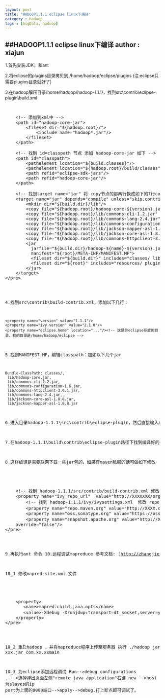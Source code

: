 ```yaml
---
layout: post
title: "HADOOP1.1.1 eclipse linux下编译"
category : hadoop
tags : [bigData, hadoop]
---
```

##HADOOP1.1.1 eclipse linux下编译
**author : xiajun**
-
1.首先安装JDK，和ant

2.将eclipse的plugins目录拷贝到 /home/hadoop/eclipse/plugins (注:eclipse只需要plugins目录就好了)

3.在hadoop解压目录/home/hadoop/hadoop-1.1.1/，找到src\contrib\eclipse-plugin\build.xml
<pre><xmp>
	<!-- 添加到xml中 -->
	<path id="hadoop-core-jar">              
		<fileset dir="${hadoop.root}/">              
			<include name="hadoop*.jar"/>              
		</fileset>              
	</path>

	<!-- 找到 id=classpath 节点 添加 hadoop-core-jar 如下 -->
	<path id="classpath">              
	    <pathelement location="${build.classes}"/>              
	    <pathelement location="${hadoop.root}/build/classes"/>              
	    <path refid="eclipse-sdk-jars"/>              
	    <path refid="hadoop-core-jar"/>              
	</path>

	<!-- 找到target name="jar" 将 copy节点的那两行换成如下的7行copy节点 其它不用动  -->
	<target name="jar" depends="compile" unless="skip.contrib">            
	    <mkdir dir="${build.dir}/lib"/>            
	    <copy file="${hadoop.root}/hadoop-core-${version}.jar" tofile="${build.dir}/lib/hadoop-core.jar" verbose="true"/>              
	    <copy file="${hadoop.root}/lib/commons-cli-1.2.jar"  todir="${build.dir}/lib" verbose="true"/>              
	    <copy file="${hadoop.root}/lib/commons-lang-2.4.jar"  todir="${build.dir}/lib" verbose="true"/>              
	    <copy file="${hadoop.root}/lib/commons-configuration-1.6.jar"  todir="${build.dir}/lib" verbose="true"/>              
	    <copy file="${hadoop.root}/lib/jackson-mapper-asl-1.8.8.jar"  todir="${build.dir}/lib" verbose="true"/>              
	    <copy file="${hadoop.root}/lib/jackson-core-asl-1.8.8.jar"  todir="${build.dir}/lib" verbose="true"/>              
	    <copy file="${hadoop.root}/lib/commons-httpclient-3.0.1.jar"  todir="${build.dir}/lib" verbose="true"/>             
	    <jar
	      jarfile="${build.dir}/hadoop-${name}-${version}.jar"
	      manifest="${root}/META-INF/MANIFEST.MF">            
	      <fileset dir="${build.dir}" includes="classes/ lib/"/>            
	      <fileset dir="${root}" includes="resources/ plugin.xml"/>            
	    </jar>            
	</target>
</pre></xmp>
4.找到src\contrib\build-contrib.xml，添加以下几行：

	<property name="version" value="1.1.1"/>           
	<property name="ivy.version" value="2.1.0"/>           
	<property name="eclipse.home" location="..."/><!-- 这是你eclipse存放的目录，我的目录是/home/hadoop/eclipse -->

5.找到MANIFEST.MF，编辑classpath：加如以下几个jar

	Bundle-ClassPath: classes/,           
	 lib/hadoop-core.jar,           
	 lib/commons-cli-1.2.jar,           
	 lib/commons-configuration-1.6.jar,           
	 lib/commons-httpclient-3.0.1.jar,           
	 lib/commons-lang-2.4.jar,           
	 lib/jackson-core-asl-1.8.8.jar,           
	 lib/jackson-mapper-asl-1.8.8.jar
6.进入目录hadoop-1.1.1\src\contrib\eclipse-plugin，然后直接输入ant回车编译

7.在hadoop-1.1.1\build\contrib\eclipse-plugin路径下找到编译好的插件。

8.这样编译是需要联网下载一些jar包的，如果有maven私服的话可做如下修改
<pre><xmp>
	<!-- 找到 hadoop-1.1.1/src/contrib/build-contrib.xml 修改ivy_repo_url节点 -->
    <property name="ivy_repo_url"  value="http://XXXXXXX/org/apache/ivy/ivy/2.1.0/ivy-2.1.0.jar" />     
        <!-- 找到 hadoop-1.1.1/ivy/ivysettings.xml  修改 repo.maven.org节点 -->
        <property name="repo.maven.org" value="http://XXXX.com"     <!-- 私服的地址 -->  override="false"/>     
        <property name="oss.sonatype.org" value="https://oss.sonatype.org/content/groups/public/" override="false"/>     
        <property name="snapshot.apache.org" value="http://XXX.com"     <!-- 私服的地址 -->
    override="false"/>
</pre></xmp>

9.再执行ant 命令
10.远程调试mapreduce
参考文档: [http://zhangjie.me/eclipse-debug-hadoop/](http://zhangjie.me/eclipse-debug-hadoop/)

10_1 修改mapred-site.xml 文件
<pre><xmp>
	<property> 
       <name>mapred.child.java.opts</name> 
       <value>-Xdebug -Xrunjdwp:transport=dt_socket,server=y,suspend=y,address=8000</value><!-- suspend 当有多个map或者reduce时必须为y -->
    </property>
</pre></xmp>
10_2 重启hadoop ，并将mapreduce程序上传至服务器 执行 ./hadoop jar xxx.jar com.xx.xxmain

10_3 为eclipse添加远程调试 Run-->debug configurations ..-->选择弹出页面左侧"remote java application"右键 new -->host 为slaves的ip port为上面的8000端口-->apply-->debug.打上断点即可调试了。